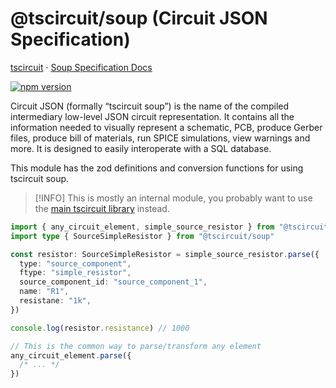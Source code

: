 # @tscircuit/soup (Circuit JSON Specification)

[tscircuit](https://github.com/tscircuit/tscircuit) · [Soup Specification Docs](https://docs.tscircuit.com/api-reference/advanced/soup)

[![npm version](https://badge.fury.io/js/%40tscircuit%2Fsoup.svg)](https://badge.fury.io/js/%40tscircuit%2Fsoup)

Circuit JSON (formally “tscircuit soup”) is the name of the compiled intermediary low-level JSON circuit representation. It contains all the information needed to visually represent a schematic, PCB, produce Gerber files, produce bill of materials, run SPICE simulations, view warnings and more. It is designed to easily interoperate with a SQL database.

This module has the zod definitions and conversion functions for using tscircuit soup.

> [!INFO]
> This is mostly an internal module, you probably want to use the [main tscircuit library](https://github.com/tscircuit/tscircuit) instead.

```ts
import { any_circuit_element, simple_source_resistor } from "@tscircuit/soup"
import type { SourceSimpleResistor } from "@tscircuit/soup"

const resistor: SourceSimpleResistor = simple_source_resistor.parse({
  type: "source_component",
  ftype: "simple_resistor",
  source_component_id: "source_component_1",
  name: "R1",
  resistane: "1k",
})

console.log(resistor.resistance) // 1000

// This is the common way to parse/transform any element
any_circuit_element.parse({
  /* ... */
})
```
